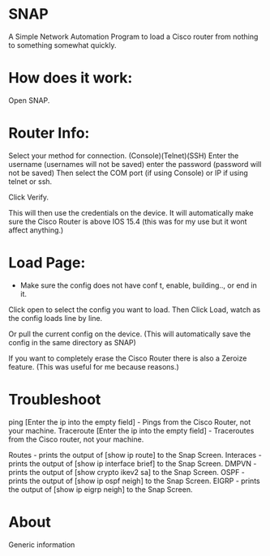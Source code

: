 # SNAP
A Simple Network Automation Program to load a Cisco router from nothing to something somewhat quickly.


# How does it work:
Open SNAP.

# Router Info:
Select your method for connection.
(Console)(Telnet)(SSH)
Enter the username (usernames will not be saved)
enter the password (password will not be saved)
Then select the COM port (if using Console) or IP if using telnet or ssh.

Click Verify.

This will then use the credentials on the device.
It will automatically make sure the Cisco Router is above IOS 15.4 (this was for my use but it wont affect anything.)

# Load Page:

* Make sure the config does not have conf t, enable, building.., or end in it.

Click open to select the config you want to load. Then Click Load, watch as the config loads line by line.

Or pull the current config on the device. (This will automatically save the config in the same directory as SNAP)

If you want to completely erase the Cisco Router there is also a Zeroize feature. (This was useful for me because reasons.)

# Troubleshoot

ping [Enter the ip into the empty field] - Pings from the Cisco Router, not your machine.
Traceroute [Enter the ip into the empty field] - Traceroutes from the Cisco router, not your machine.

Routes - prints the output of [show ip route] to the Snap Screen.
Interaces - prints the output of [show ip interface brief] to the Snap Screen.
DMPVN - prints the output of [show crypto ikev2 sa] to the Snap Screen.
OSPF - prints the output of [show ip ospf neigh] to the Snap Screen.
EIGRP - prints the output of [show ip eigrp neigh] to the Snap Screen.

# About

Generic information
